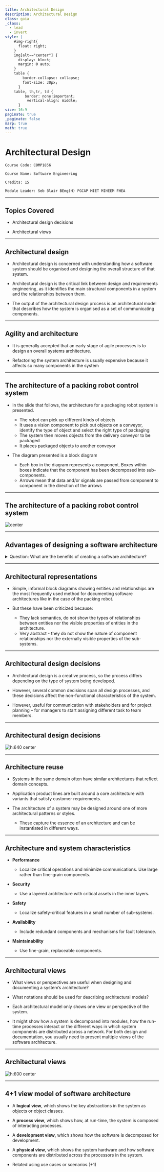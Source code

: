 ```yaml
---
title: Architectural Design
description: Architectural Design
class: gaia
_class:
  - lead
  - invert
style: |
    #img-right{
      float: right;
    }
    img[alt~="center"] {
      display: block;
      margin: 0 auto;
    }
    table {
        border-collapse: collapse;
        font-size: 30px;
      }
    table, th,tr, td {
         border: none!important; 
          vertical-align: middle;
      }
size: 16:9
paginate: true
_paginate: false
marp: true
math: true
---
```


# Architectural Design

    Course Code: COMP1856 
    
    Course Name: Software Engineering

    Credits: 15

    Module Leader: Seb Blair BEng(H) PGCAP MIET MIHEEM FHEA

---

## Topics Covered

- Architectural design decisions

- Architectural views

---

## Architectural design

- Architectural design is concerned with understanding how a software system should be organised and designing the overall structure of that system.

- Architectural design is the critical link between design and requirements engineering, as it identifies the main structural components in a system and the relationships between them. 

- The output of the architectural design process is an architectural model that describes how the system is organised as a set of communicating components. 

---

## Agility and architecture

- It is generally accepted that an early stage of agile processes is to design an overall systems architecture.

- Refactoring the system architecture is usually expensive because it affects so many components in the system


---

## The architecture of a packing robot control system

- In the slide that follows, the architecture for a packaging robot system is presented.
  - The robot can pick up different kinds of objects
  - It uses a vision component to pick out objects on a conveyor, identify the type of object and select the right type of packaging
  - The system then moves objects from the delivery conveyor to be packaged
  - It places packaged objects to another conveyor

- The diagram presented is a block diagram
  - Each box in the diagram represents a component. Boxes within boxes indicate that the component has been decomposed into sub-components.
  - Arrows mean that data and/or signals are passed from component to component in the direction of the arrows

---

## The architecture of a packing robot control system

![center](../../figures/architecture_Robot.svg)

---

## Advantages of designing a software architecture

<details>
<summary>Question: What are the benefits of creating a software architecture?</summary>

- Stakeholder communication
  - The architecture is a high-level presentation of the system and may be used as a focus of discussion by system stakeholders.

- System analysis
  - Means that analysis of whether the system can meet its non-functional requirements is possible.
- Large-scale reuse
  - The architecture may be reusable across a range of systems as the system architecture is often the same for systems with similar requirements.
  - Product-line architectures may be developed where the same architecture is reused across a range of related systems.

</details>

---

## Architectural representations

- Simple, informal block diagrams showing entities and relationships are the most frequently used method for documenting software architectures like in the case of the packing robot.

- But these have been criticized because:
  - They lack semantics, do not show the types of relationships between entities nor the visible properties of entities in the architecture.
  - Very abstract - they do not show the nature of component relationships nor the externally visible properties of the sub-systems.

---

## Architectural design decisions

 - Architectural design is a creative process, so the process differs depending on the type of system being developed.

- However, several common decisions span all design processes, and these decisions affect the non-functional characteristics of the system.

- However, useful for communication with stakeholders and for project planning – for managers to start assigning different task to team members.

---
## Architectural design decisions

![h:640 center](../../figures/architecture_design_decisions.svg)

<!--
mindmap
    root((?))
        A[Is there a generic application architecture that can act as a a termplate for the system that is being designed?]
        B[What will be the fundamental approach used to structure the system?]
        C[How will the structual components of the system be decomposed into sub-components]
        G[What architectural patterns or styles might be used here?]
        D[What architectural organisation is best for delivering the non-functional requirements of the system?]
        E[How should the architecture of the system be documented?]
        F[What is strategy will be used to control the operation of the components in the system?]
       
-->
---

## Architecture reuse

- Systems in the same domain often have similar architectures that reflect domain concepts.

- Application product lines are built around a core architecture with variants that satisfy customer requirements.

- The architecture of a system may be designed around one of more architectural patterns or styles. 
  - These capture the essence of an architecture and can be instantiated in different ways.

---

## Architecture and system characteristics

- **Performance**
  - Localize critical operations and minimize communications. Use large rather than fine-grain components.

- **Security**
  - Use a layered architecture with critical assets in the inner layers.

- **Safety**
  - Localize safety-critical features in a small number of sub-systems.

- **Availability**
  - Include redundant components and mechanisms for fault tolerance.

- **Maintainability**
  - Use fine-grain, replaceable components.

---

## Architectural views

- What views or perspectives are useful when designing and documenting a system’s architecture?

- What notations should be used for describing architectural models?

- Each architectural model only shows one view or perspective of the system. 

- It might show how a system is decomposed into modules, how the run-time processes interact or the different ways in which system components are distributed across a network. For both design and documentation, you usually need to present multiple views of the software architecture. 

---

## Architectural views

![h:600 center](../../figures/architecture_views.svg)

---

## 4+1 view model of software architecture

- A **logical view**, which shows the key abstractions in the system as objects or object classes. 

- A **process view**, which shows how, at run-time, the system is composed of interacting processes. 

- A **development view**, which shows how the software is decomposed for development.

- A **physical view**, which shows the system hardware and how software components are distributed across the processors in the system.

- Related using use cases or scenarios (+1) 

